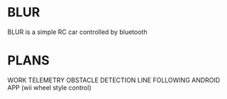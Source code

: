 # BLUR
BLUR is a simple RC car controlled by bluetooth

# PLANS
WORK
TELEMETRY
OBSTACLE DETECTION
LINE FOLLOWING
ANDROID APP (wii wheel style control)
